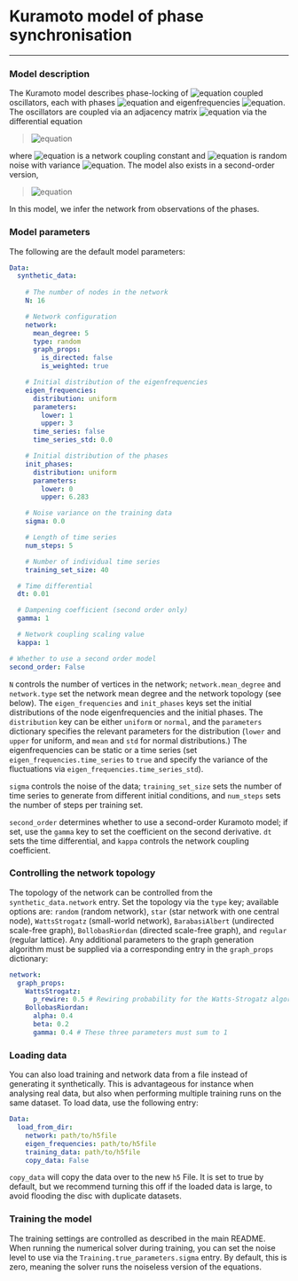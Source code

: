 # Kuramoto model of phase synchronisation

---
### Model description
The Kuramoto model describes phase-locking of ![equation](https://latex.codecogs.com/gif.image?%5Cinline%20%5Cdpi%7B110%7DN) coupled oscillators, 
each with phases ![equation](https://latex.codecogs.com/gif.image?%5Cinline%20%5Cdpi%7B110%7D%5Cvarphi_i) and eigenfrequencies 
![equation](https://latex.codecogs.com/gif.image?%5Cinline%20%5Cdpi%7B110%7D%5Comega_i). 
The oscillators are coupled via 
an adjacency matrix ![equation](https://latex.codecogs.com/gif.image?%5Cinline%20%5Cdpi%7B110%7D%5Cmathbf%7BA%7D%20=%20(a_%7Bij%7D))
via the differential equation 

> ![equation](https://latex.codecogs.com/gif.image?%5Cinline%20%5Cdpi%7B110%7D%5Cdfrac%7B%5Cmathrm%7Bd%7D%5Cvarphi_i%7D%7B%5Cmathrm%7Bd%7Dt%7D%20=%20%5Comega_i%20&plus;%20%5Ckappa%5Csum_j%20a_%7Bij%7D%20%5Csin(%5Cvarphi_j%20-%5Cvarphi_i)%20&plus;%20%5Csigma%20%5Cmathrm%7Bd%7DB_i)

where ![equation](https://latex.codecogs.com/gif.image?%5Cinline%20%5Cdpi%7B110%7D%5Ckappa) is a network coupling 
constant and ![equation](https://latex.codecogs.com/gif.image?%5Cinline%20%5Cdpi%7B110%7DB_i) is random noise with variance
![equation](https://latex.codecogs.com/gif.image?%5Cinline%20%5Cdpi%7B110%7D%5Csigma). The model also exists in a second-order 
version, 

> ![equation](https://latex.codecogs.com/gif.image?%5Cinline%20%5Cdpi%7B110%7D%5Cgamma%20%5Cdfrac%7B%5Cmathrm%7Bd%7D%5E2%5Cvarphi_i%7D%7B%5Cmathrm%7Bd%7Dt%5E2%7D%20&plus;%20%5Cdfrac%7B%5Cmathrm%7Bd%7D%5Cvarphi_i%7D%7B%5Cmathrm%7Bd%7Dt%7D%20=%20%5Comega_i%20&plus;%20%5Csum_j%20a_%7Bij%7D%20%5Csin(%5Cvarphi_j-%5Cvarphi_i)%20&plus;%20%5Cmathrm%7Bd%7DB_i)

In this model, we infer the network from observations of the phases.

### Model parameters 
The following are the default model parameters:
```yaml
Data:
  synthetic_data:
    
    # The number of nodes in the network
    N: 16

    # Network configuration
    network:
      mean_degree: 5
      type: random
      graph_props:
        is_directed: false
        is_weighted: true

    # Initial distribution of the eigenfrequencies
    eigen_frequencies:
      distribution: uniform
      parameters:
        lower: 1
        upper: 3
      time_series: false
      time_series_std: 0.0

    # Initial distribution of the phases
    init_phases:
      distribution: uniform
      parameters:
        lower: 0
        upper: 6.283

    # Noise variance on the training data
    sigma: 0.0

    # Length of time series
    num_steps: 5

    # Number of individual time series
    training_set_size: 40

  # Time differential
  dt: 0.01

  # Dampening coefficient (second order only)
  gamma: 1

  # Network coupling scaling value
  kappa: 1

# Whether to use a second order model
second_order: False
```
`N` controls the number of vertices in the network; `network.mean_degree` and 
`network.type` set the network mean degree and the network topology (see below). 
The `eigen_frequencies` and `init_phases` keys set the initial distributions of the 
node eigenfrequencies and the initial phases. The `distribution` key can be either `uniform` or 
`normal`, and the `parameters` dictionary specifies the relevant parameters for the distribution
(`lower` and `upper` for uniform, and `mean` and `std` for normal distributions.)
The eigenfrequencies can be static or a time series (set `eigen_frequencies.time_series` to `true`
and specify the variance of the fluctuations via `eigen_frequencies.time_series_std`).

`sigma` controls the noise of the data; `training_set_size` sets the number of time series to
generate from different initial conditions, and `num_steps` sets the number of steps per training set.

`second_order` determines whether to use a second-order Kuramoto model; if set, use the `gamma` key to set
the coefficient on the second derivative. `dt` sets the time differential, and `kappa` controls
the network coupling coefficient.

### Controlling the network topology 

The topology of the network can be controlled from the `synthetic_data.network` entry.
Set the topology via the `type` key; available options are: `random` (random network), 
`star` (star network with one central node), `WattsStrogatz` (small-world network), 
`BarabasiAlbert` (undirected scale-free graph), `BollobasRiordan` (directed scale-free graph), 
and `regular` (regular lattice). Any additional parameters to the graph generation algorithm 
must be supplied via a corresponding entry in the `graph_props` dictionary:

```yaml
network:
  graph_props:
    WattsStrogatz:
      p_rewire: 0.5 # Rewiring probability for the Watts-Strogatz algorithm
    BollobasRiordan:
      alpha: 0.4
      beta: 0.2
      gamma: 0.4 # These three parameters must sum to 1
```

### Loading data
You can also load training and network data from a file instead of generating it
synthetically. This is advantageous for instance when analysing real data, but also when
performing multiple training runs on the same dataset. To load data, use the following entry:

```yaml
Data:
  load_from_dir:
    network: path/to/h5file 
    eigen_frequencies: path/to/h5file
    training_data: path/to/h5file
    copy_data: False 
```
`copy_data` will copy the data over to the new `h5` File. It is set to true by default, but we recommend 
turning this off if the loaded data is large, to avoid flooding the disc with duplicate datasets.

### Training the model
The training settings are controlled as described in the main README. When running the numerical solver during training, 
you can set the noise level to use via the ``Training.true_parameters.sigma`` entry. By default, this is
zero, meaning the solver runs the noiseless version of the equations.


